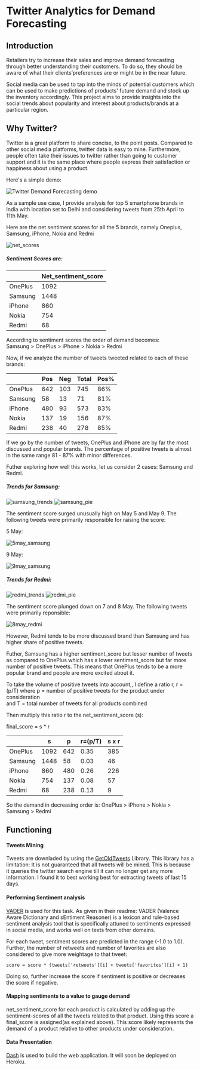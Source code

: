 # Twitter Analytics for Demand Forecasting

## Introduction


Retailers try to increase their sales and improve demand forecasting through better understanding
their customers. To do so, they should be aware of what their clients’preferences are or might
be in the near future.

Social media can be used to tap into the minds of potential customers which can be used to make
predictions of products' future demand and stock up the inventory accordingly. This project aims
to provide insights into the social trends about popularity and interest about products/brands at a
particular region.

## Why Twitter?

Twitter is a great platform to share concise, to the point posts. Compared to other social media
platforms, twitter data is easy to mine. Furthermore, people often take their issues to twitter rather
than going to customer support and it is the same place where people express their satisfaction or 
happiness about using a product.


Here's a simple demo:

![Twitter Demand Forecasting demo](demo/demo.gif)


As a sample use case, I provide analysis for top 5 smartphone brands in India with location set to Delhi and
considering tweets from 25th April to 11th May.

Here are the net sentiment scores for all the 5 brands, namely Oneplus, Samsung, iPhone, Nokia and Redmi

 
![net_scores](demo/images/net_scores.png)

##### Sentiment Scores are:  

|         | Net_sentiment_score |
|---------|---------------------|
| OnePlus | 1092                |
| Samsung | 1448                |
| iPhone  | 860                 |
| Nokia   | 754                 |
| Redmi   | 68                  |  


According to sentiment scores the order of demand becomes:  
Samsung > OnePlus > iPhone > Nokia > Redmi

Now, if we analyze the number of tweets tweeted related to each of these brands:

|         | Pos | Neg | Total | Pos% |
|---------|-----|-----|-------|------|
| OnePlus | 642 | 103 | 745   | 86%  |
| Samsung | 58  | 13  | 71    | 81%  |
| iPhone  | 480 | 93  | 573   | 83%  |
| Nokia   | 137 | 19  | 156   | 87%  |
| Redmi   | 238 | 40  | 278   | 85%  |

If we go by the number of tweets, OnePlus and iPhone are by far the most discussed and popular brands.
The percentage of positive tweets is almost in the same range 81 - 87% with minor differences.

Futher exploring how well this works, let us consider 2 cases: Samsung and Redmi.

##### Trends for Samsung:

![samsung_trends](demo/images/samsung_trends.png)
![samsung_pie](demo/images/samsung_pie.png)

The sentiment score surged unusually high on May 5 and May 9. The following tweets were primarily
responsible for raising the score:  

 5 May:  
 
![5may_samsung](demo/images/5may_samsung.png)

9 May:  

![9may_samsung](demo/images/9may_samsung.png)


##### Trends for Redmi:  

![redmi_trends](demo/images/redmi_trends.png)
![redmi_pie](demo/images/redmi_pie.png)

The sentiment score plunged down on 7 and 8 May. The following tweets were primarily
reponsible:

![8may_redmi](demo/images/8may_redmi.png)  

However, Redmi tends to be more discussed brand than Samsung and has higher share of positive tweets.  

Futher, Samsung has a higher sentiment_score but lesser number of tweets as compared to OnePlus which
has a lower sentiment_score but far more number of positive tweets. This means that OnePlus tends to
be a more popular brand and people are more excited about it.

To take the volume of positive tweets into account,, I define a ratio r, r = (p/T) 
where p = number of positive tweets for the product under consideration  
and T = total number of tweets for all products combined  

Then multiply this ratio r to the net_sentiment_score (s):

final_score = s * r

|         | s    | p   | r=(p/T) | s x r |
|---------|------|-----|---------|-------|
| OnePlus | 1092 | 642 | 0.35    | 385   |
| Samsung | 1448 | 58  | 0.03    | 46    |
| iPhone  | 860  | 480 | 0.26    | 226   |
| Nokia   | 754  | 137 | 0.08    | 57    |
| Redmi   | 68   | 238 | 0.13    | 9     |


So the demand in decreasing order is: OnePlus > iPhone > Nokia > Samsung > Redmi

## Functioning

#### Tweets Mining
Tweets are downladed by using the
[GetOldTweets](https://github.com/marquisvictor/Optimized-Modified-GetOldTweets3-OMGOT) Library.
This library has a limitation: It is not guaranteed that all tweets will be mined. This is because it queries the twitter search engine till it can no longer get any more information. I found it to best working best for extracting tweets of last 15 days.

#### Performing Sentiment analysis
[VADER](https://github.com/cjhutto/vaderSentiment) is used for this task. As given in their readme:
VADER (Valence Aware Dictionary and sEntiment Reasoner) is a lexicon and rule-based sentiment analysis
tool that is specifically attuned to sentiments expressed in social media, and works well on texts
from other domains.  

For each tweet, sentiment scores are predicted in the range (-1.0 to 1.0).
Further, the number of retweets and number of favorites are also considered to give more
weightage to that tweet:  

```score = score * (tweets['retweets'][i] + tweets['favorites'][i] + 1)```  

Doing so, further increase the score if sentiment is positive or decreases the score if negative.

#### Mapping sentiments to a value to gauge demand

net_sentiment_score for each product is calculated by adding up the sentiment-scores of all the tweets
related to that product. Using this score a final_score is assigned(as explained above). This score likely represents the demand of a product relative to other products under consideration.

#### Data Presentation

[Dash](https://github.com/plotly/dash) is used to build the web application. It will soon be deployed
on Heroku.
